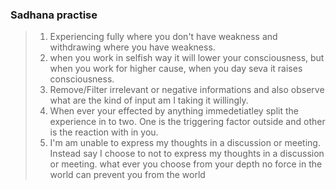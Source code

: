 

### Sadhana practise
> 1) Experiencing fully where you don't have weakness and withdrawing where you have weakness.
> 2) when you work in selfish way it will lower your consciousness, but when you work for higher cause, when you day seva it raises consciousness.
> 3) Remove/Filter irrelevant or negative informations and also observe what are the kind of input am I taking it willingly.
>4) When ever your effected by anything immedetiatley split the experience in to two. One is the triggering factor outside and other is the reaction with in you.
>5) I'm am unable to express my thoughts in a discussion or meeting. Instead say I choose to not to express my thoughts in a discussion or meeting.  what ever you choose from your depth no force in the world can prevent you from the world

<!--stackedit_data:
eyJoaXN0b3J5IjpbLTE3NzM0ODMwMSwtMTA2NDczNjMxOF19
-->